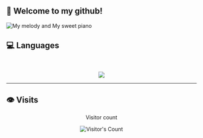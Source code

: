 ## 🌸 Welcome to my github!

<img src="https://i.pinimg.com/1200x/6a/bd/58/6abd5885774cb8ae98763862a5110b02.jpg" alt="My melody and My sweet piano">

## 💻 Languages

 <br> 

<p align="center"> 
  <img src="https://skillicons.dev/icons?i=cs,python,html,css,js" /> 
</p> 

<hr>

## 👁️ Visits
<div align="center"> 
  <p>Visitor count</p>
  <img src="https://profile-counter.glitch.me/{Dominin0}/count.svg" alt="Visitor's Count" />
</div>
